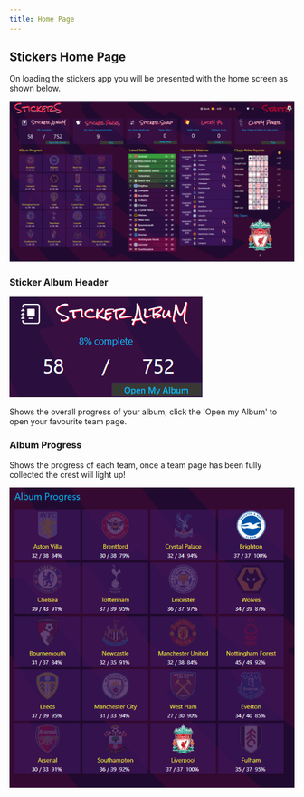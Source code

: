 ```yaml
---
title: Home Page
---
```


## Stickers Home Page
On loading the stickers app you will be presented with the home screen as shown below.

![Home Page](./assets/home-page.png)

### Sticker Album Header

![Sticker Album Header](./assets/sticker-album-header.png)

Shows the overall progress of your album, click the 'Open my Album' to open your favourite team page.

### Album Progress

Shows the progress of each team, once a team page has been fully collected the crest will light up!

![Sticker Album Progress](./assets/album-progress.png)
